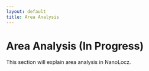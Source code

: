 ```yaml
---
layout: default
title: Area Analysis
---
```


# Area Analysis  (In Progress)

This section will explain area analysis in NanoLocz.
